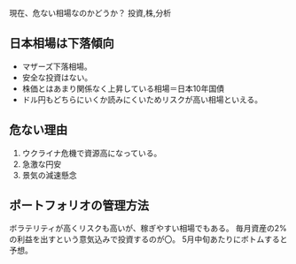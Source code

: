 現在、危ない相場なのかどうか？
投資,株,分析

## 日本相場は下落傾向
- マザーズ下落相場。
- 安全な投資はない。
- 株価とはあまり関係なく上昇している相場＝日本10年国債
- ドル円もどちらにいくか読みにくいためリスクが高い相場といえる。

## 危ない理由 
1. ウクライナ危機で資源高になっている。
2. 急激な円安
3. 景気の減速懸念

## ポートフォリオの管理方法
ボラテリティが高くリスクも高いが、稼ぎやすい相場でもある。
毎月資産の2%の利益を出すという意気込みで投資するのが〇。
5月中旬あたりにボトムすると予想。
